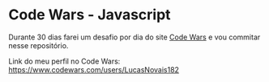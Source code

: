 # Code Wars - Javascript

Durante 30 dias farei um desafio por dia do site [Code Wars](https://www.codewars.com) e vou commitar nesse repositório.

Link do meu perfil no Code Wars: https://www.codewars.com/users/LucasNovais182

